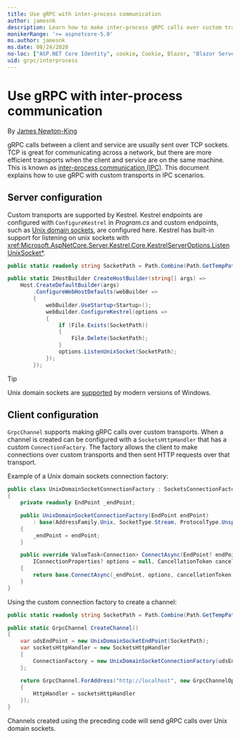 ```yaml
---
title: Use gRPC with inter-process communication
author: jamesnk
description: Learn how to make inter-process gRPC calls over custom transports.
monikerRange: '>= aspnetcore-5.0'
ms.author: jamesnk
ms.date: 08/24/2020
no-loc: ["ASP.NET Core Identity", cookie, Cookie, Blazor, "Blazor Server", "Blazor WebAssembly", "Identity", "Let's Encrypt", Razor, SignalR]
uid: grpc/interprocess
---
```

# Use gRPC with inter-process communication

By [James Newton-King](https://twitter.com/jamesnk)

gRPC calls between a client and service are usually sent over TCP sockets. TCP is great for communicating across a network, but there are more efficient transports when the client and service are on the same machine. This is known as [inter-process communication (IPC)](https://wikipedia.org/wiki/Inter-process_communication). This document explains how to use gRPC with custom transports in IPC scenarios.

## Server configuration

Custom transports are supported by Kestrel. Kestrel endpoints are configured with `ConfigureKestrel` in *Program.cs* and custom endpoints, such as [Unix domain sockets](https://wikipedia.org/wiki/Unix_domain_socket), are configured here. Kestrel has built-in support for listening on unix sockets with <xref:Microsoft.AspNetCore.Server.Kestrel.Core.KestrelServerOptions.ListenUnixSocket*>.

```csharp
public static readonly string SocketPath = Path.Combine(Path.GetTempPath(), "socket.tmp");

public static IHostBuilder CreateHostBuilder(string[] args) =>
    Host.CreateDefaultBuilder(args)
        .ConfigureWebHostDefaults(webBuilder =>
        {
            webBuilder.UseStartup<Startup>();
            webBuilder.ConfigureKestrel(options =>
            {
                if (File.Exists(SocketPath))
                {
                    File.Delete(SocketPath);
                }
                options.ListenUnixSocket(SocketPath);
            });
        });
```

> [!TIP]
> Unix domain sockets are [supported](https://devblogs.microsoft.com/commandline/af_unix-comes-to-windows/) by modern versions of Windows.

## Client configuration

`GrpcChannel` supports making gRPC calls over custom transports. When a channel is created can be configured with a `SocketsHttpHandler` that has a custom `ConnectionFactory`. The factory allows the client to make connections over custom transports and then sent HTTP requests over that transport.

Example of a Unix domain sockets connection factory:

```csharp
public class UnixDomainSocketConnectionFactory : SocketsConnectionFactory
{
    private readonly EndPoint _endPoint;

    public UnixDomainSocketConnectionFactory(EndPoint endPoint)
        : base(AddressFamily.Unix, SocketType.Stream, ProtocolType.Unspecified)
    {
        _endPoint = endPoint;
    }

    public override ValueTask<Connection> ConnectAsync(EndPoint? endPoint,
        IConnectionProperties? options = null, CancellationToken cancellationToken = default)
    {
        return base.ConnectAsync(_endPoint, options, cancellationToken);
    }
}
```

Using the custom connection factory to create a channel:

```csharp
public static readonly string SocketPath = Path.Combine(Path.GetTempPath(), "socket.tmp");

public static GrpcChannel CreateChannel()
{
    var udsEndPoint = new UnixDomainSocketEndPoint(SocketPath);
    var socketsHttpHandler = new SocketsHttpHandler
    {
        ConnectionFactory = new UnixDomainSocketConnectionFactory(udsEndPoint)
    };

    return GrpcChannel.ForAddress("http://localhost", new GrpcChannelOptions
    {
        HttpHandler = socketsHttpHandler
    });
}
```

Channels created using the preceding code will send gRPC calls over Unix domain sockets.
